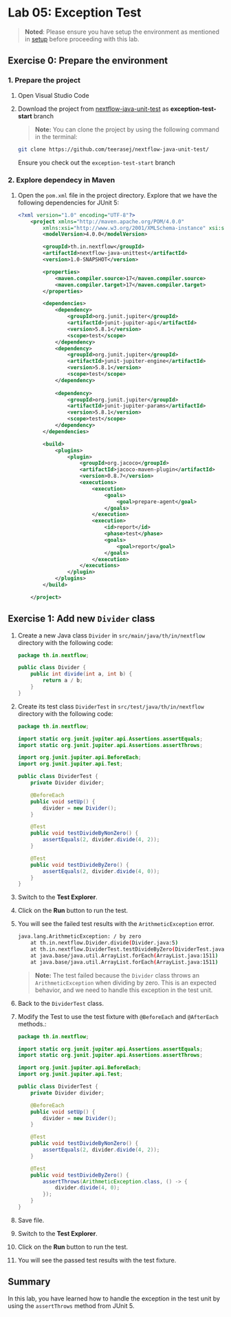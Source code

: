 
# Lab 05: Exception Test

> **Noted**: Please ensure you have setup the environment as mentioned in [setup](../setup.md) before proceeding with this lab.

## Exercise 0: Prepare the environment

### 1. Prepare the project

1. Open Visual Studio Code
2. Download the project from [nextflow-java-unit-test](https://github.com/teerasej/nextflow-java-unit-test/tree/exception-test-start) as **exception-test-start** branch

    > **Note:** You can clone the project by using the following command in the terminal:

    ```bash
    git clone https://github.com/teerasej/nextflow-java-unit-test/
    ```
    Ensure you check out the `exception-test-start` branch

### 2. Explore dependecy in Maven

1. Open the `pom.xml` file in the project directory. Explore that we have the following dependencies for JUnit 5:

    ```xml
    <?xml version="1.0" encoding="UTF-8"?>
        <project xmlns="http://maven.apache.org/POM/4.0.0"
            xmlns:xsi="http://www.w3.org/2001/XMLSchema-instance" xsi:schemaLocation="http://maven.apache.org/POM/4.0.0 http://maven.apache.org/xsd/maven-4.0.0.xsd">
            <modelVersion>4.0.0</modelVersion>

            <groupId>th.in.nextflow</groupId>
            <artifactId>nextflow-java-unittest</artifactId>
            <version>1.0-SNAPSHOT</version>

            <properties>
                <maven.compiler.source>17</maven.compiler.source>
                <maven.compiler.target>17</maven.compiler.target>
            </properties>

            <dependencies>
                <dependency>
                    <groupId>org.junit.jupiter</groupId>
                    <artifactId>junit-jupiter-api</artifactId>
                    <version>5.8.1</version>
                    <scope>test</scope>
                </dependency>
                <dependency>
                    <groupId>org.junit.jupiter</groupId>
                    <artifactId>junit-jupiter-engine</artifactId>
                    <version>5.8.1</version>
                    <scope>test</scope>
                </dependency>
                
                <dependency>
                    <groupId>org.junit.jupiter</groupId>
                    <artifactId>junit-jupiter-params</artifactId>
                    <version>5.8.1</version>
                    <scope>test</scope>
                </dependency>
            </dependencies>

            <build>
                <plugins>
                    <plugin>
                        <groupId>org.jacoco</groupId>
                        <artifactId>jacoco-maven-plugin</artifactId>
                        <version>0.8.7</version>
                        <executions>
                            <execution>
                                <goals>
                                    <goal>prepare-agent</goal>
                                </goals>
                            </execution>
                            <execution>
                                <id>report</id>
                                <phase>test</phase>
                                <goals>
                                    <goal>report</goal>
                                </goals>
                            </execution>
                        </executions>
                    </plugin>
                </plugins>
            </build>

        </project>
    ```


## Exercise 1: Add new `Divider` class

1. Create a new Java class `Divider` in `src/main/java/th/in/nextflow` directory with the following code:

    ```java
    package th.in.nextflow;

    public class Divider {
        public int divide(int a, int b) {
            return a / b;
        }
    }
    ```

2. Create its test class `DividerTest` in `src/test/java/th/in/nextflow` directory with the following code:

    ```java
    package th.in.nextflow;

    import static org.junit.jupiter.api.Assertions.assertEquals;
    import static org.junit.jupiter.api.Assertions.assertThrows;

    import org.junit.jupiter.api.BeforeEach;
    import org.junit.jupiter.api.Test;

    public class DividerTest {
        private Divider divider;

        @BeforeEach
        public void setUp() {
            divider = new Divider();
        }

        @Test
        public void testDivideByNonZero() {
            assertEquals(2, divider.divide(4, 2));
        }

        @Test
        public void testDivideByZero() {
            assertEquals(2, divider.divide(4, 0));
        }
    }
    ```

3. Switch to the **Test Explorer**.
4. Click on the **Run** button to run the test.
5. You will see the failed test results with the `ArithmeticException` error.

    ```bash
    java.lang.ArithmeticException: / by zero
        at th.in.nextflow.Divider.divide(Divider.java:5)
        at th.in.nextflow.DividerTest.testDivideByZero(DividerTest.java:24)
        at java.base/java.util.ArrayList.forEach(ArrayList.java:1511)
        at java.base/java.util.ArrayList.forEach(ArrayList.java:1511)
    ```

    > **Note:** The test failed because the `Divider` class throws an `ArithmeticException` when dividing by zero. This is an expected behavior, and we need to handle this exception in the test unit.

6. Back to the `DividerTest` class.
7. Modify the Test to use the test fixture with `@BeforeEach` and `@AfterEach` methods.:

    ```java
    package th.in.nextflow;

    import static org.junit.jupiter.api.Assertions.assertEquals;
    import static org.junit.jupiter.api.Assertions.assertThrows;

    import org.junit.jupiter.api.BeforeEach;
    import org.junit.jupiter.api.Test;

    public class DividerTest {
        private Divider divider;

        @BeforeEach
        public void setUp() {
            divider = new Divider();
        }

        @Test
        public void testDivideByNonZero() {
            assertEquals(2, divider.divide(4, 2));
        }

        @Test
        public void testDivideByZero() {
            assertThrows(ArithmeticException.class, () -> {
                divider.divide(4, 0);
            });
        }
    }
    ```

8. Save file.
9. Switch to the **Test Explorer**.
10. Click on the **Run** button to run the test.
11. You will see the passed test results with the test fixture.

## Summary

In this lab, you have learned how to handle the exception in the test unit by using the `assertThrows` method from JUnit 5.